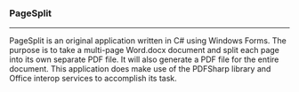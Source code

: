 ### PageSplit
---
PageSplit is an original application written in C# using Windows Forms. 
The purpose is to take a multi-page Word.docx document and split each page into its own separate PDF file.
It will also generate a PDF file for the entire document.
This application does make use of the PDFSharp library and Office interop services to accomplish its task.
